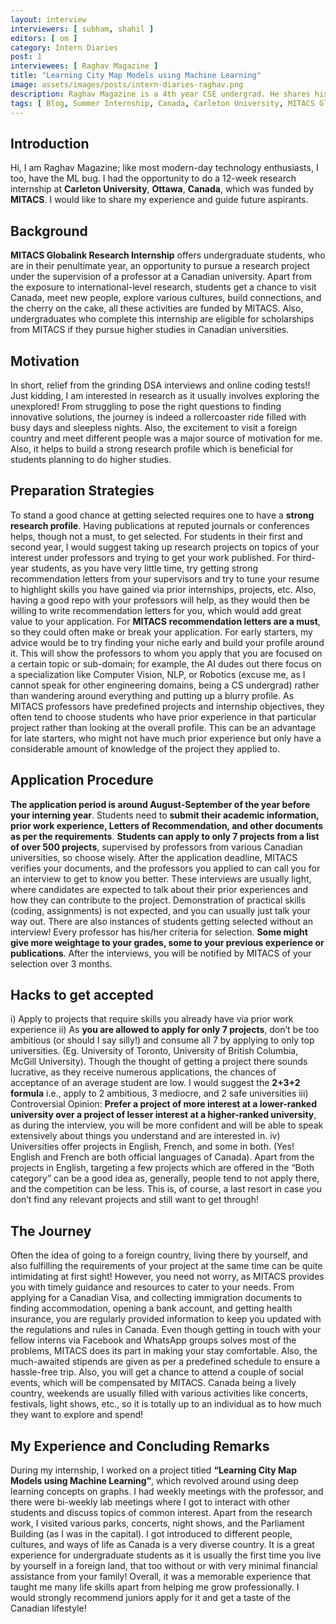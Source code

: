 ```yaml
---
layout: interview
interviewers: [ subham, shahil ]
editors: [ om ]
category: Intern Diaries
post: 1
interviewees: [ Raghav Magazine ]
title: "Learning City Map Models using Machine Learning"
image: assets/images/posts/intern-diaries-raghav.png
description: Raghav Magazine is a 4th year CSE undergrad. He shares his experience interning at Carleton University, Ottawa, Canada, this summer through MITACS GlobaLink, where he worked on a project titled "Learning City Map Models using Machine Learning".
tags: [ Blog, Summer Internship, Canada, Carleton University, MITACS GlobaLink ]
---
```


## Introduction
Hi, I am Raghav Magazine; like most modern-day technology enthusiasts, I too, have the ML bug. I had the opportunity to do a 12-week research internship at **Carleton University**, **Ottawa**, **Canada**, which was funded by **MITACS**. I would like to share my experience and guide future aspirants.

## Background
**MITACS Globalink Research Internship** offers undergraduate students, who are in their penultimate year, an opportunity to pursue a research project under the supervision of a professor at a Canadian university. Apart from the exposure to international-level research, students get a chance to visit Canada, meet new people, explore various cultures, build connections, and the cherry on the cake, all these activities are funded by MITACS. Also, undergraduates who complete this internship are eligible for scholarships from MITACS if they pursue higher studies in Canadian universities.

## Motivation
In short, relief from the grinding DSA interviews and online coding tests!! Just kidding, I am interested in research as it usually involves exploring the unexplored! From struggling to pose the right questions to finding innovative solutions, the journey is indeed a rollercoaster ride filled with busy days and sleepless nights. Also, the excitement to visit a foreign country and meet different people was a major source of motivation for me. Also, it helps to build a strong research profile which is beneficial for students planning to do higher studies.

## Preparation Strategies
To stand a good chance at getting selected requires one to have a **strong research profile**. Having publications at reputed journals or conferences helps, though not a must, to get selected. For students in their first and second year, I would suggest taking up research projects on topics of your interest under professors and trying to get your work published. For third-year students, as you have very little time, try getting strong recommendation letters from your supervisors and try to tune your resume to highlight skills you have gained via prior internships, projects, etc. Also, having a good repo with your professors will help, as they would then be willing to write recommendation letters for you, which would add great value to your application. For **MITACS** **recommendation letters are a must**, so they could often make or break your application. For early starters, my advice would be to try finding your niche early and build your profile around it. This will show the professors to whom you apply that you are focused on a certain topic or sub-domain; for example, the AI dudes out there focus on a specialization like Computer Vision, NLP, or Robotics (excuse me, as I cannot speak for other engineering domains, being a CS undergrad) rather than wandering around everything and putting up a blurry profile. As MITACS professors have predefined projects and internship objectives, they often tend to choose students who have prior experience in that particular project rather than looking at the overall profile. This can be an advantage for late starters, who might not have much prior experience but only have a considerable amount of knowledge of the project they applied to.

## Application Procedure
**The application period is around August-September of the year before your interning year**. Students need to **submit their academic information, prior work experience, Letters of Recommendation, and other documents as per the requirements**. **Students can apply to only 7 projects from a list of over 500 projects**, supervised by professors from various Canadian universities, so choose wisely. After the application deadline, MITACS verifies your documents, and the professors you applied to can call you for an interview to get to know you better. These interviews are usually light, where candidates are expected to talk about their prior experiences and how they can contribute to the project. Demonstration of practical skills (coding, assignments) is not expected, and you can usually just talk your way out. There are also instances of students getting selected without an interview! Every professor has his/her criteria for selection. **Some might give more weightage to your grades, some to your previous experience or publications**. After the interviews, you will be notified by MITACS of your selection over 3 months.

## Hacks to get accepted
i) Apply to projects that require skills you already have via prior work experience
ii) As **you are allowed to apply for only 7 projects**, don’t be too ambitious (or should I say silly!) and consume all 7 by applying to only top universities. (Eg. University of Toronto, University of British Columbia, McGill University). Though the thought of getting a project there sounds lucrative, as they receive numerous applications, the chances of acceptance of an average student are low. I would suggest the **2+3+2 formula** i.e., apply to 2 ambitious, 3 mediocre, and 2 safe universities
iii) Controversial Opinion: **Prefer a project of more interest at a lower-ranked university over a project of lesser interest at a higher-ranked university**, as during the interview, you will be more confident and will be able to speak extensively about things you understand and are interested in.
iv) Universities offer projects in English, French, and some in both. (Yes! English and French are both official languages of Canada). Apart from the projects in English, targeting a few projects which are offered in the “Both category” can be a good idea as, generally, people tend to not apply there, and the competition can be less. This is, of course, a last resort in case you don’t find any relevant projects and still want to get through! 

## The Journey
Often the idea of going to a foreign country, living there by yourself, and also fulfilling the requirements of your project at the same time can be quite intimidating at first sight! However, you need not worry, as MITACS provides you with timely guidance and resources to cater to your needs. From applying for a Canadian Visa, and collecting immigration documents to finding accommodation, opening a bank account, and getting health insurance, you are regularly provided information to keep you updated with the regulations and rules in Canada. Even though getting in touch with your fellow interns via Facebook and WhatsApp groups solves most of the problems, MITACS does its part in making your stay comfortable. Also, the much-awaited stipends are given as per a predefined schedule to ensure a hassle-free trip. Also, you will get a chance to attend a couple of social events, which will be compensated by MITACS. Canada being a lively country, weekends are usually filled with various activities like concerts, festivals, light shows, etc., so it is totally up to an individual as to how much they want to explore and spend!

## My Experience and Concluding Remarks
During my internship, I worked on a project titled **“Learning City Map Models using Machine Learning”**, which revolved around using deep learning concepts on graphs. 
I had weekly meetings with the professor, and there were bi-weekly lab meetings where I got to interact with other students and discuss topics of common interest. Apart from the research work, I visited various parks, concerts, night shows, and the Parliament Building (as I was in the capital). I got introduced to different people, cultures, and ways of life as Canada is a very diverse country. It is a great experience for undergraduate students as it is usually the first time you live by yourself in a foreign land, that too without or with very minimal financial assistance from your family! Overall, it was a memorable experience that taught me many life skills apart from helping me grow professionally. I would strongly recommend juniors apply for it and get a taste of the Canadian lifestyle!